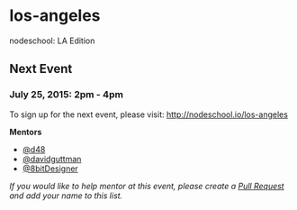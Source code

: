 los-angeles
===========

nodeschool: LA Edition

## Next Event

### July 25, 2015: 2pm - 4pm

To sign up for the next event, please visit: http://nodeschool.io/los-angeles

**Mentors**
 * [@d48](https://github.com/d48)
 * [@davidguttman](https://github.com/davidguttman)
 * [@8bitDesigner](https://github.com/8bitDesigner/)


_If you would like to help mentor at this event, please create a [Pull Request](https://github.com/nodeschool/los-angeles/pulls) and add your name to this list._

